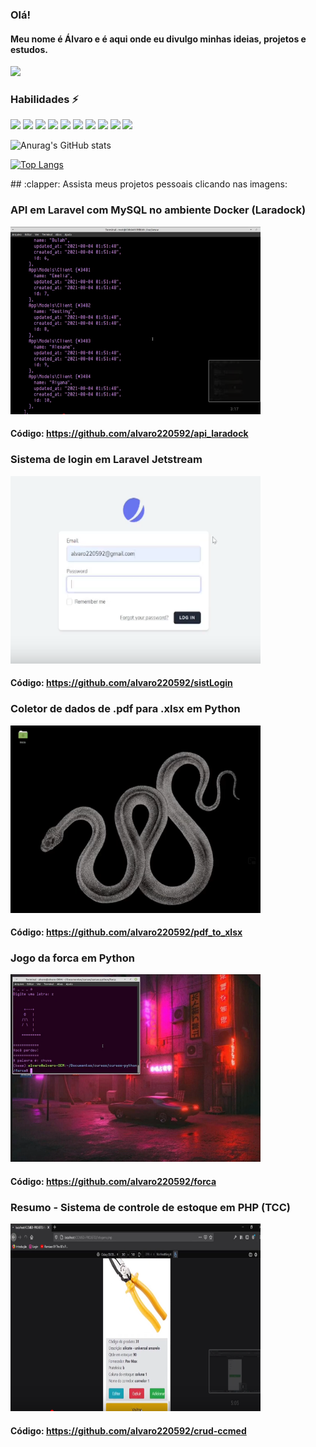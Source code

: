 ### Olá!
#### Meu nome é Álvaro e é aqui onde eu divulgo minhas ideias, projetos e estudos.

<p>
  <a href="https://www.linkedin.com/in/alvaro220592/">
    <img src="https://cdn.jsdelivr.net/gh/devicons/devicon/icons/linkedin/linkedin-original.svg" width=50 margin=10>
  </a>
</p>

### Habilidades ⚡

<!--
**alvaro220592/alvaro220592** is a ✨ _special_ ✨ repository because its `README.md` (this file) appears on your GitHub profile.

Here are some ideas to get you started:

- 🔭 I’m currently working on ...
- 🌱 I’m currently learning ...
- 👯 I’m looking to collaborate on ...
- 🤔 I’m looking for help with ...
- 💬 Ask me about ...
- 📫 How to reach me: ...
- 😄 Pronouns: ...
- ⚡ Fun fact: ...
-->
<div style="display:inline;">
  
<!-- HTML -->
  <img src="https://cdn.jsdelivr.net/gh/devicons/devicon/icons/html5/html5-original.svg" width=50 margin=10>
  
  <!-- CSS -->
  <img src="https://cdn.jsdelivr.net/gh/devicons/devicon/icons/css3/css3-original.svg" width=50 margin=10>
  
  <!-- Bootstrap -->
  <img src="https://cdn.jsdelivr.net/gh/devicons/devicon/icons/bootstrap/bootstrap-plain.svg" width=50 margin=10>
  
  <!-- PHP -->
  <img src="https://cdn.jsdelivr.net/gh/devicons/devicon/icons/php/php-plain.svg" width=60 margin=10>

  <!-- MySQL -->
  <img src="https://cdn.jsdelivr.net/gh/devicons/devicon/icons/mysql/mysql-original.svg" width=50 margin=10>

  <!-- Laravel -->
  <img src="https://cdn.jsdelivr.net/gh/devicons/devicon/icons/laravel/laravel-plain-wordmark.svg" width=50 margin=10>

  <!-- Python -->
  <img src="https://cdn.jsdelivr.net/gh/devicons/devicon/icons/python/python-original-wordmark.svg" width=50 margin=10>

  <!-- Docker -->
  <img src="https://cdn.jsdelivr.net/gh/devicons/devicon/icons/docker/docker-original-wordmark.svg" width=50 margin=10>
  
  <!-- Linux -->
  <img src="https://cdn.jsdelivr.net/gh/devicons/devicon/icons/linux/linux-original.svg" width=50 margin=10>
  
  <!-- Git -->
  <img src="https://cdn.jsdelivr.net/gh/devicons/devicon/icons/git/git-original.svg" width=50 margin=10>
  
</div>

<br>

<div style="display:inline;">
  
  ![Anurag's GitHub stats](https://github-readme-stats.vercel.app/api?username=alvaro220592&show_icons=true&theme=cobalt)
  
  <!--[![Top Langs](https://github-readme-stats.vercel.app/api/top-langs/?username=alvaro220592)](https://github.com/alvaro220592/github-readme-stats)-->
  [![Top Langs](https://github-readme-stats.vercel.app/api/top-langs/?username=alvaro220592&layout=compact)](https://github.com/alvaro220592/github-readme-stats)

</div>
## :clapper: Assista meus projetos pessoais clicando nas imagens:
  
### API em Laravel com MySQL no ambiente Docker (Laradock)
[![API em Laravel com MySQL no ambiente Docker (Laradock)](https://github.com/alvaro220592/alvaro220592/blob/main/api_laradock3.png)](https://youtu.be/EGVpExnAyxg)
#### Código: https://github.com/alvaro220592/api_laradock

### Sistema de login em Laravel Jetstream
[![Sistema de login com Laravel Jetstream](https://github.com/alvaro220592/alvaro220592/blob/main/laravel-jetstream3.png)](https://youtu.be/cMPRDqOxzkA)
#### Código: https://github.com/alvaro220592/sistLogin

### Coletor de dados de .pdf para .xlsx em Python
[![Coletor de dados de .pdf para .xlsx](https://github.com/alvaro220592/alvaro220592/blob/main/pdf_to_xlsx3.png)](https://youtu.be/5_qdf0ozN5o)
#### Código: https://github.com/alvaro220592/pdf_to_xlsx

### Jogo da forca em Python
[![Sistema de login com Laravel Jetstream](https://github.com/alvaro220592/alvaro220592/blob/main/forca3.png)](https://youtu.be/LxHXcVkbG-4)
#### Código: https://github.com/alvaro220592/forca

### Resumo - Sistema de controle de estoque em PHP (TCC)
[![Sistema de login com Laravel Jetstream](https://github.com/alvaro220592/alvaro220592/blob/main/tcc4.png)](https://youtu.be/shCmcqlcBgU)
#### Código: https://github.com/alvaro220592/crud-ccmed
